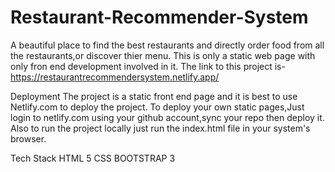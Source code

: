 # Restaurant-Recommender-System
A beautiful place to find the best restaurants and directly order food from all the restaurants,or discover thier menu. This is only a static web page with only fron end development involved in it.
The link to this project is- https://restaurantrecommendersystem.netlify.app/

Deployment
The project is a static front end page and it is best to use Netlify.com to deploy the project.
To deploy your own static pages,Just login to netlify.com using your github account,sync your repo then deploy it. Also to run the project locally just run the index.html file in your system's browser.

Tech Stack
HTML 5
CSS
BOOTSTRAP 3
